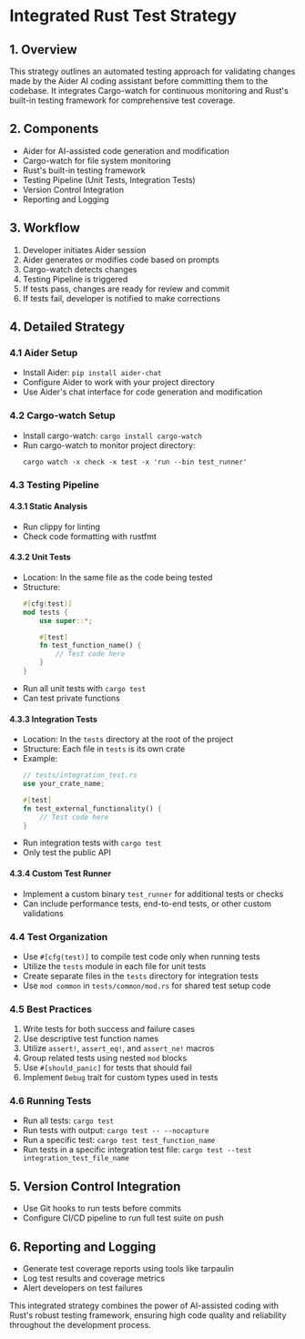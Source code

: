 # Integrated Rust Test Strategy

## 1. Overview

This strategy outlines an automated testing approach for validating changes made by the Aider AI coding assistant before committing them to the codebase. It integrates Cargo-watch for continuous monitoring and Rust's built-in testing framework for comprehensive test coverage.

## 2. Components

- Aider for AI-assisted code generation and modification
- Cargo-watch for file system monitoring
- Rust's built-in testing framework
- Testing Pipeline (Unit Tests, Integration Tests)
- Version Control Integration
- Reporting and Logging

## 3. Workflow

1. Developer initiates Aider session
2. Aider generates or modifies code based on prompts
3. Cargo-watch detects changes
4. Testing Pipeline is triggered
5. If tests pass, changes are ready for review and commit
6. If tests fail, developer is notified to make corrections

## 4. Detailed Strategy

### 4.1 Aider Setup

- Install Aider: `pip install aider-chat`
- Configure Aider to work with your project directory
- Use Aider's chat interface for code generation and modification

### 4.2 Cargo-watch Setup

- Install cargo-watch: `cargo install cargo-watch`
- Run cargo-watch to monitor project directory:
  ```
  cargo watch -x check -x test -x 'run --bin test_runner'
  ```

### 4.3 Testing Pipeline

#### 4.3.1 Static Analysis

- Run clippy for linting
- Check code formatting with rustfmt

#### 4.3.2 Unit Tests

- Location: In the same file as the code being tested
- Structure: 
  ```rust
  #[cfg(test)]
  mod tests {
      use super::*;

      #[test]
      fn test_function_name() {
          // Test code here
      }
  }
  ```
- Run all unit tests with `cargo test`
- Can test private functions

#### 4.3.3 Integration Tests

- Location: In the `tests` directory at the root of the project
- Structure: Each file in `tests` is its own crate
- Example:
  ```rust
  // tests/integration_test.rs
  use your_crate_name;

  #[test]
  fn test_external_functionality() {
      // Test code here
  }
  ```
- Run integration tests with `cargo test`
- Only test the public API

#### 4.3.4 Custom Test Runner

- Implement a custom binary `test_runner` for additional tests or checks
- Can include performance tests, end-to-end tests, or other custom validations

### 4.4 Test Organization

- Use `#[cfg(test)]` to compile test code only when running tests
- Utilize the `tests` module in each file for unit tests
- Create separate files in the `tests` directory for integration tests
- Use `mod common` in `tests/common/mod.rs` for shared test setup code

### 4.5 Best Practices

1. Write tests for both success and failure cases
2. Use descriptive test function names
3. Utilize `assert!`, `assert_eq!`, and `assert_ne!` macros
4. Group related tests using nested `mod` blocks
5. Use `#[should_panic]` for tests that should fail
6. Implement `Debug` trait for custom types used in tests

### 4.6 Running Tests

- Run all tests: `cargo test`
- Run tests with output: `cargo test -- --nocapture`
- Run a specific test: `cargo test test_function_name`
- Run tests in a specific integration test file: `cargo test --test integration_test_file_name`

## 5. Version Control Integration

- Use Git hooks to run tests before commits
- Configure CI/CD pipeline to run full test suite on push

## 6. Reporting and Logging

- Generate test coverage reports using tools like tarpaulin
- Log test results and coverage metrics
- Alert developers on test failures

This integrated strategy combines the power of AI-assisted coding with Rust's robust testing framework, ensuring high code quality and reliability throughout the development process.